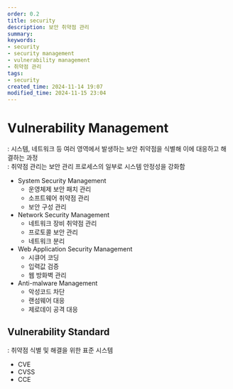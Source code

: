 ```yaml
---
order: 0.2
title: security
description: 보안 취약점 관리
summary:
keywords:
- security
- security management
- vulnerability management
- 취약점 관리
tags:
- security
created_time: 2024-11-14 19:07
modified_time: 2024-11-15 23:04
---
```


# Vulnerability Management
: 시스템, 네트워크 등 여러 영역에서 발생하는 보안 취약점을 식별해 이에 대응하고 해결하는 과정  
: 취약점 관리는 보안 관리 프로세스의 일부로 시스템 안정성을 강화함  

- System Security Management
  - 운영체제 보안 패치 관리
  - 소프트웨어 취약점 관리
  - 보안 구성 관리
- Network Security Management
  - 네트워크 장비 취약점 관리
  - 프로토콜 보안 관리
  - 네트워크 분리
- Web Application Security Management
  - 시큐어 코딩
  - 입력값 검증
  - 웹 방화벽 관리
- Anti-malware Management
  - 악성코드 차단
  - 랜섬웨어 대응
  - 제로데이 공격 대응



## Vulnerability Standard
: 취약점 식별 및 해결을 위한 표준 시스템  

- CVE
- CVSS
- CCE
